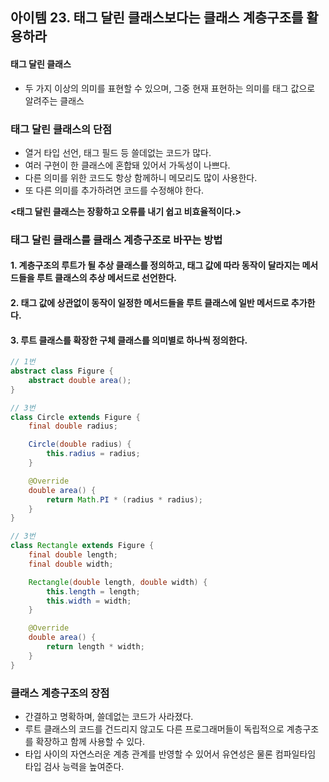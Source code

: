 ## 아이템 23. 태그 달린 클래스보다는 클래스 계층구조를 활용하라
#### 태그 달린 클래스
- 두 가지 이상의 의미를 표현할 수 있으며, 그중 현재 표현하는 의미를 태그 값으로 알려주는 클래스

### 태그 달린 클래스의 단점
- 열거 타입 선언, 태그 필드 등 쓸데없는 코드가 많다.
- 여러 구현이 한 클래스에 혼합돼 있어서 가독성이 나쁘다.
- 다른 의미를 위한 코드도 항상 함께하니 메모리도 많이 사용한다.
- 또 다른 의미를 추가하려면 코드를 수정해야 한다.

**<태그 달린 클래스는 장황하고 오류를 내기 쉽고 비효율적이다.>**

### 태그 달린 클래스를 클래스 계층구조로 바꾸는 방법

#### 1. 계층구조의 루트가 될 추상 클래스를 정의하고, 태그 값에 따라 동작이 달라지는 메서드들을 루트 클래스의 추상 메서드로 선언한다.
#### 2. 태그 값에 상관없이 동작이 일정한 메서드들을 루트 클래스에 일반 메서드로 추가한다.
#### 3. 루트 클래스를 확장한 구체 클래스를 의미별로 하나씩 정의한다.

```java
// 1번
abstract class Figure {
    abstract double area();
}

// 3번
class Circle extends Figure {
    final double radius;

    Circle(double radius) {
        this.radius = radius;
    }

    @Override
    double area() {
        return Math.PI * (radius * radius);
    }
}

// 3번
class Rectangle extends Figure {
    final double length;
    final double width;

    Rectangle(double length, double width) {
        this.length = length;
        this.width = width;
    }

    @Override
    double area() {
        return length * width;
    }
}

```

### 클래스 계층구조의 장점
- 간결하고 명확하며, 쓸데없는 코드가 사라졌다.
- 루트 클래스의 코드를 건드리지 않고도 다른 프로그래머들이 독립적으로 계층구조를 확장하고 함께 사용할 수 있다.
- 타입 사이의 자연스러운 계층 관계를 반영할 수 있어서 유연성은 물론 컴파일타임 타입 검사 능력을 높여준다.
